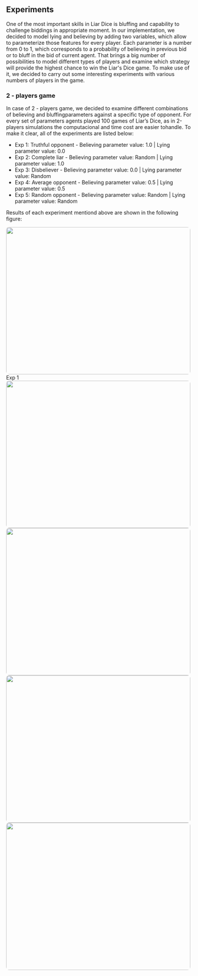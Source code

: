 <div id="experiments"></div>

## Experiments
One of the most important skills in Liar Dice is bluffing and capability to challenge biddings in appropriate moment. In our implementation, we decided to model lying and believing by adding two variables, which allow to parameterize those features for every player. Each parameter is a number from 0 to 1, which corresponds to a probability of believing in previous bid or to bluff in the bid of current agent. That brings a big number of possibilities to model different types of players and examine which strategy will provide the highest chance to win the Liar's Dice game. To make use of it, we decided to carry out some interesting experiments with various numbers of players in the game.

### 2 - players game

In case of 2 - players game, we decided to examine different combinations of believing and bluffingparameters  against  a  specific  type  of  opponent.   For  every  set  of  parameters  agents  played  100 games  of  Liar’s  Dice,  as  in  2-players  simulations  the  computacional  and  time  cost  are  easier  tohandle.  To make it clear, all of the experiments are listed below:

<ul>
  <li>Exp 1: Truthful opponent - Believing parameter value: 1.0 | Lying parameter value: 0.0 </li>
  <li>Exp 2: Complete liar - Believing parameter value: Random | Lying parameter value: 1.0</li>
  <li>Exp 3: Disbeliever - Believing parameter value: 0.0 | Lying parameter value: Random</li>
  <li>Exp 4: Average opponent - Believing parameter value: 0.5 | Lying parameter value: 0.5</li>
  <li>Exp 5: Random opponent - Believing parameter value: Random | Lying parameter value: Random</li>
</ul>

Results of each experiment mentiond above are shown in the following figure:

<img src={WebInterface/public/Thruthful_Opponent_1.png} width="500" height="400" style="border-radius: 8px  " style="vertical-align:middle;"/>
Exp 1
<img src={WebInterface/public/Liar_2.png} width="500" height="400" style="border-radius: 8px  " style="vertical-align:middle;"/>
<img src={WebInterface/public/Disbeliever_3.png} width="500" height="400" style="border-radius: 8px  " style="vertical-align:middle;"/>
<img src={WebInterface/public/Average_Opponent_4.png} width="500" height="400" style="border-radius: 8px  " style="vertical-align:middle;"/>
<img src={WebInterface/public/Random_5.png} width="500" height="400" style="border-radius: 8px  " style="vertical-align:middle;"/>
